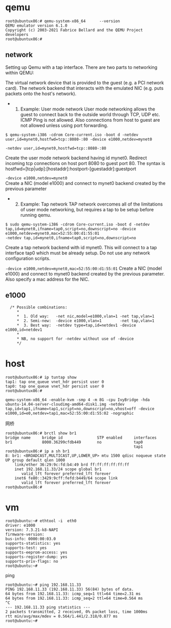 # qemu
```
root@ubuntux86:# qemu-system-x86_64      --version
QEMU emulator version 6.1.0
Copyright (c) 2003-2021 Fabrice Bellard and the QEMU Project developers
root@ubuntux86:# 
```

## network

Setting up Qemu with a tap interface. There are two parts to networking within QEMU:   

The virtual network device that is provided to the guest (e.g. a PCI network card).
The network backend that interacts with the emulated NIC (e.g. puts packets onto the host's network).  
+ 1) Example: User mode network
User mode networking allows the guest to connect back to the outside world through TCP, UDP etc. ICMP Ping is not allowed. Also connections from host to guest are not allowed unless using port forwarding.
```
$ qemu-system-i386 -cdrom Core-current.iso -boot d -netdev user,id=mynet0,hostfwd=tcp::8080-:80 -device e1000,netdev=mynet0
```
`-netdev user,id=mynet0,hostfwd=tcp::8080-:80`   

Create the user mode network backend having id mynet0. Redirect incoming tcp connections on host port 8080 to guest port 80. The syntax is hostfwd=[tcp|udp]:[hostaddr]:hostport-[guestaddr]:guestport   

`-device e1000,netdev=mynet0`   
Create a NIC (model e1000) and connect to mynet0 backend created by the previous parameter

+ 2) Example: Tap network
TAP network overcomes all of the limitations of user mode networking, but requires a tap to be setup before running qemu.     
```
$ sudo qemu-system-i386 -cdrom Core-current.iso -boot d -netdev tap,id=mynet0,ifname=tap0,script=no,downscript=no -device e1000,netdev=mynet0,mac=52:55:00:d1:55:01
-netdev tap,id=mynet0,ifname=tap0,script=no,downscript=no
```
Create a tap network backend with id mynet0. This will connect to a tap interface tap0 which must be already setup. Do not use any network configuration scripts.

`-device e1000,netdev=mynet0,mac=52:55:00:d1:55:01`
Create a NIC (model e1000) and connect to mynet0 backend created by the previous parameter. Also specify a mac address for the NIC.   

## e1000

```
  /* Possible combinations:
     *
     *  1. Old way:   -net nic,model=e1000,vlan=1 -net tap,vlan=1
     *  2. Semi-new:  -device e1000,vlan=1        -net tap,vlan=1
     *  3. Best way:  -netdev type=tap,id=netdev1 -device e1000,id=netdev1
     *
     * NB, no support for -netdev without use of -device
     */
```

# host
```
root@ubuntux86:# ip tuntap show
tap1: tap one_queue vnet_hdr persist user 0
tap0: tap one_queue vnet_hdr persist user 0
root@ubuntux86:# 
```

```
qemu-system-x86_64 -enable-kvm -smp 4 -m 8G -cpu IvyBridge -hda ubuntu-14.04-server-cloudimg-amd64-disk1.img -netdev tap,id=tap1,ifname=tap1,script=no,downscript=no,vhost=off -device e1000,id=e0,netdev=tap1,mac=52:55:00:d1:55:02 -nographic
```
网桥   
```
root@ubuntux86:# brctl show br1
bridge name     bridge id               STP enabled     interfaces
br1             8000.36299cfdb449       no              tap0
                                                        tap1
root@ubuntux86:# ip a sh br1 
8: br1: <BROADCAST,MULTICAST,UP,LOWER_UP> mtu 1500 qdisc noqueue state UP group default qlen 1000
    link/ether 36:29:9c:fd:b4:49 brd ff:ff:ff:ff:ff:ff
    inet 192.168.11.33/24 scope global br1
       valid_lft forever preferred_lft forever
    inet6 fe80::3429:9cff:fefd:b449/64 scope link 
       valid_lft forever preferred_lft forever
root@ubuntux86:# 
```

# vm

```
root@ubuntu:~# ethtool -i  eth0
driver: e1000
version: 7.3.21-k8-NAPI
firmware-version: 
bus-info: 0000:00:03.0
supports-statistics: yes
supports-test: yes
supports-eeprom-access: yes
supports-register-dump: yes
supports-priv-flags: no
root@ubuntu:~#
```

ping   

```
root@ubuntu:~# ping 192.168.11.33
PING 192.168.11.33 (192.168.11.33) 56(84) bytes of data.
64 bytes from 192.168.11.33: icmp_seq=1 ttl=64 time=2.31 ms
64 bytes from 192.168.11.33: icmp_seq=2 ttl=64 time=0.564 ms
^C
--- 192.168.11.33 ping statistics ---
2 packets transmitted, 2 received, 0% packet loss, time 1000ms
rtt min/avg/max/mdev = 0.564/1.441/2.318/0.877 ms
root@ubuntu:~# 
```